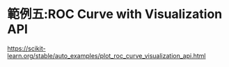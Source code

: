 # **範例五:ROC Curve with Visualization API**

https://scikit-learn.org/stable/auto_examples/plot_roc_curve_visualization_api.html
